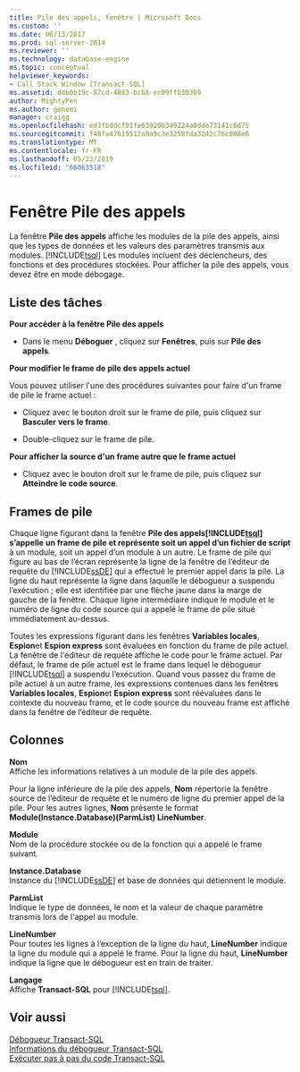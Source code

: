 ```yaml
---
title: Pile des appels, fenêtre | Microsoft Docs
ms.custom: ''
ms.date: 06/13/2017
ms.prod: sql-server-2014
ms.reviewer: ''
ms.technology: database-engine
ms.topic: conceptual
helpviewer_keywords:
- Call Stack Window [Transact-SQL]
ms.assetid: ddb0b19c-87cd-4883-bcb8-ec09ffb30369
author: MightyPen
ms.author: genemi
manager: craigg
ms.openlocfilehash: ed3fbddcf91fe63920b349224a0dde73141c6d75
ms.sourcegitcommit: f40fa47619512a9a9c3e3258fda3242c76c008e6
ms.translationtype: MT
ms.contentlocale: fr-FR
ms.lasthandoff: 05/23/2019
ms.locfileid: "66063518"
---
```

# <a name="call-stack-window"></a>Fenêtre Pile des appels
  La fenêtre **Pile des appels** affiche les modules de la pile des appels, ainsi que les types de données et les valeurs des paramètres transmis aux modules. [!INCLUDE[tsql](../../includes/tsql-md.md)] Les modules incluent des déclencheurs, des fonctions et des procédures stockées. Pour afficher la pile des appels, vous devez être en mode débogage.  
  
## <a name="task-list"></a>Liste des tâches  
 **Pour accéder à la fenêtre Pile des appels**  
  
-   Dans le menu **Déboguer** , cliquez sur **Fenêtres**, puis sur **Pile des appels**.  
  
 **Pour modifier le frame de pile des appels actuel**  
  
 Vous pouvez utiliser l'une des procédures suivantes pour faire d'un frame de pile le frame actuel :  
  
-   Cliquez avec le bouton droit sur le frame de pile, puis cliquez sur **Basculer vers le frame**.  
  
-   Double-cliquez sur le frame de pile.  
  
 **Pour afficher la source d'un frame autre que le frame actuel**  
  
-   Cliquez avec le bouton droit sur le frame de pile, puis cliquez sur **Atteindre le code source**.  
  
## <a name="stack-frames"></a>Frames de pile  
 Chaque ligne figurant dans la fenêtre **Pile des appels[!INCLUDE[tsql](../../includes/tsql-md.md)] s’appelle un frame de pile et représente soit un appel d’un fichier de script**  à un module, soit un appel d’un module à un autre. Le frame de pile qui figure au bas de l’écran représente la ligne de la fenêtre de l’éditeur de requête du [!INCLUDE[ssDE](../../includes/ssde-md.md)] qui a effectué le premier appel dans la pile. La ligne du haut représente la ligne dans laquelle le débogueur a suspendu l’exécution ; elle est identifiée par une flèche jaune dans la marge de gauche de la fenêtre. Chaque ligne intermédiaire indique le module et le numéro de ligne du code source qui a appelé le frame de pile situé immédiatement au-dessus.  
  
 Toutes les expressions figurant dans les fenêtres **Variables locales**, **Espion**et **Espion express** sont évaluées en fonction du frame de pile actuel. La fenêtre de l'éditeur de requête affiche le code pour le frame actuel. Par défaut, le frame de pile actuel est le frame dans lequel le débogueur [!INCLUDE[tsql](../../includes/tsql-md.md)] a suspendu l’exécution. Quand vous passez du frame de pile actuel à un autre frame, les expressions contenues dans les fenêtres **Variables locales**, **Espion**et **Espion express** sont réévaluées dans le contexte du nouveau frame, et le code source du nouveau frame est affiché dans la fenêtre de l’éditeur de requête.  
  
## <a name="columns"></a>Colonnes  
 **Nom**  
 Affiche les informations relatives à un module de la pile des appels.  
  
 Pour la ligne inférieure de la pile des appels, **Nom** répertorie la fenêtre source de l’éditeur de requête et le numéro de ligne du premier appel de la pile. Pour les autres lignes, **Nom** présente le format **Module(Instance.Database)(ParmList) LineNumber**.  
  
 **Module**  
 Nom de la procédure stockée ou de la fonction qui a appelé le frame suivant.  
  
 **Instance.Database**  
 Instance du [!INCLUDE[ssDE](../../includes/ssde-md.md)] et base de données qui détiennent le module.  
  
 **ParmList**  
 Indique le type de données, le nom et la valeur de chaque paramètre transmis lors de l'appel au module.  
  
 **LineNumber**  
 Pour toutes les lignes à l’exception de la ligne du haut, **LineNumber** indique la ligne du module qui a appelé le frame. Pour la ligne du haut, **LineNumber** indique la ligne que le débogueur est en train de traiter.  
  
 **Langage**  
 Affiche **Transact-SQL** pour [!INCLUDE[tsql](../../includes/tsql-md.md)].  
  
## <a name="see-also"></a>Voir aussi  
 [Débogueur Transact-SQL](transact-sql-debugger.md)   
 [Informations du débogueur Transact-SQL](transact-sql-debugger-information.md)   
 [Exécuter pas à pas du code Transact-SQL](step-through-transact-sql-code.md)  
